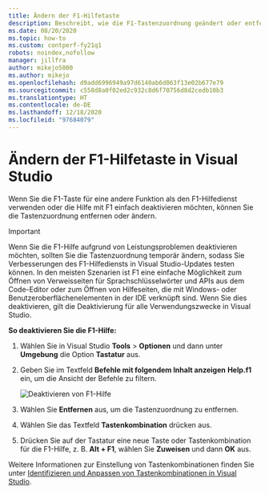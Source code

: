 ```yaml
---
title: Ändern der F1-Hilfetaste
description: Beschreibt, wie die F1-Tastenzuordnung geändert oder entfernt wird.
ms.date: 08/20/2020
ms.topic: how-to
ms.custom: contperf-fy21q1
robots: noindex,nofollow
manager: jillfra
author: mikejo5000
ms.author: mikejo
ms.openlocfilehash: d9add6996949a97d6140ab6d063f13e02b677e79
ms.sourcegitcommit: c558d8a0f02ed2c932c8d6f70756d8d2cedb10b3
ms.translationtype: HT
ms.contentlocale: de-DE
ms.lasthandoff: 12/18/2020
ms.locfileid: "97684079"
---
```

# <a name="change-the-f1-help-key-in-visual-studio"></a>Ändern der F1-Hilfetaste in Visual Studio

Wenn Sie die F1-Taste für eine andere Funktion als den F1-Hilfedienst verwenden oder die Hilfe mit F1 einfach deaktivieren möchten, können Sie die Tastenzuordnung entfernen oder ändern.

> [!IMPORTANT]
> Wenn Sie die F1-Hilfe aufgrund von Leistungsproblemen deaktivieren möchten, sollten Sie die Tastenzuordnung temporär ändern, sodass Sie Verbesserungen des F1-Hilfediensts in Visual Studio-Updates testen können. In den meisten Szenarien ist F1 eine einfache Möglichkeit zum Öffnen von Verweisseiten für Sprachschlüsselwörter und APIs aus dem Code-Editor oder zum Öffnen von Hilfeseiten, die mit Windows- oder Benutzeroberflächenelementen in der IDE verknüpft sind. Wenn Sie dies deaktivieren, gilt die Deaktivierung für alle Verwendungszwecke in Visual Studio.

**So deaktivieren Sie die F1-Hilfe:**

1. Wählen Sie in Visual Studio **Tools** > **Optionen** und dann unter **Umgebung** die Option **Tastatur** aus.

1. Geben Sie im Textfeld **Befehle mit folgendem Inhalt anzeigen** **Help.f1** ein, um die Ansicht der Befehle zu filtern.

   ![Deaktivieren von F1-Hilfe](../not-in-toc/media/disable-f1-help-key.png)

1. Wählen Sie **Entfernen** aus, um die Tastenzuordnung zu entfernen.

1. Wählen Sie das Textfeld **Tastenkombination** drücken aus.

1. Drücken Sie auf der Tastatur eine neue Taste oder Tastenkombination für die F1-Hilfe, z. B. **Alt + F1**, wählen Sie **Zuweisen** und dann **OK** aus.

Weitere Informationen zur Einstellung von Tastenkombinationen finden Sie unter [Identifizieren und Anpassen von Tastenkombinationen in Visual Studio](../../ide/identifying-and-customizing-keyboard-shortcuts-in-visual-studio.md).
